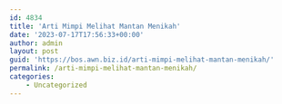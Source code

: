 ```yaml
---
id: 4834
title: 'Arti Mimpi Melihat Mantan Menikah'
date: '2023-07-17T17:56:33+00:00'
author: admin
layout: post
guid: 'https://bos.awn.biz.id/arti-mimpi-melihat-mantan-menikah/'
permalink: /arti-mimpi-melihat-mantan-menikah/
categories:
    - Uncategorized
---
```


